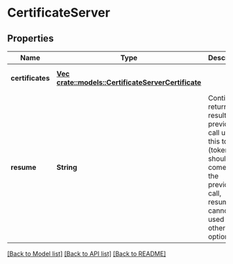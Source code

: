 # CertificateServer

## Properties
Name | Type | Description | Notes
------------ | ------------- | ------------- | -------------
**certificates** | [**Vec <crate::models::CertificateServerCertificate>**](CertificateServerCertificate.md) |  | [optional] [default to null]
**resume** | **String** | Continue returning results from previous call using this token (token should come from the previous call, resume cannot be used with other options). | [optional] [default to null]

[[Back to Model list]](../README.md#documentation-for-models) [[Back to API list]](../README.md#documentation-for-api-endpoints) [[Back to README]](../README.md)


